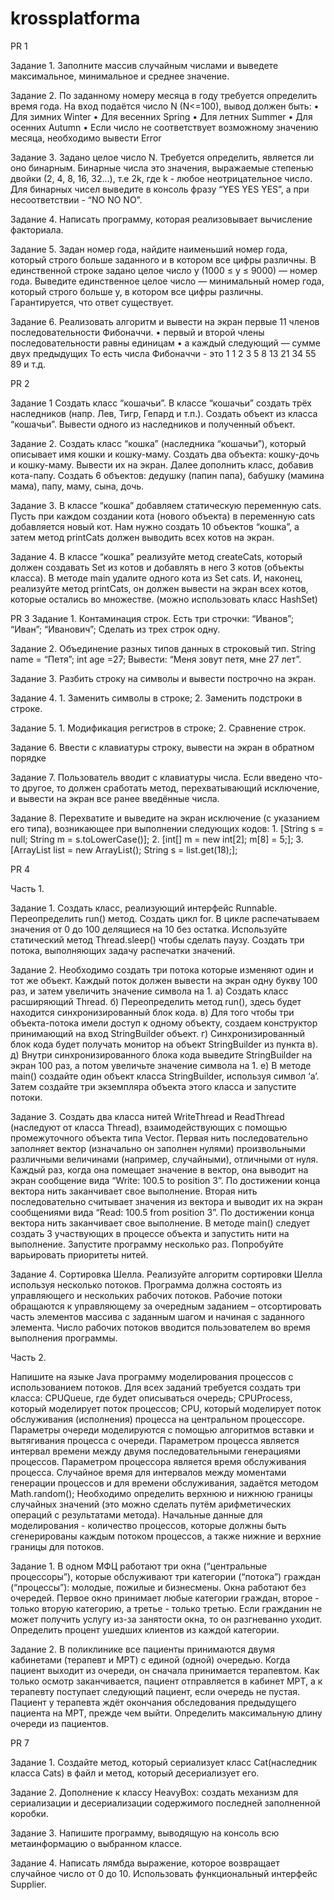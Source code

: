 # krossplatforma 
PR 1

  Задание 1.
      Заполните массив случайным числами и выведете максимальное, минимальное и среднее значение.
   
  Задание 2.
      По заданному номеру месяца в году требуется определить время года.
      На вход подаётся число N (N<=100), вывод должен быть:
      •	Для зимних Winter
      •	Для весенних Spring
      •	Для летних Summer
      •	Для осенних Autumn
      •	Если число не соответствует возможному значению месяца, необходимо вывести Error
   
  Задание 3.
      Задано целое число N. Требуется определить, является ли оно бинарным.
      Бинарные числа это значения, выражаемые степенью двойки (2, 4, 8, 16, 32…), т.е 2k, где k - любое неотрицательное число.
      Для бинарных чисел выведите в консоль фразу “YES YES YES”, а при несоответствии - “NO NO NO”.
  
 Задание 4.
     Написать программу, которая реализовывает вычисление факториала.
 
 Задание 5.
      Задан номер года, найдите наименьший номер года, который строго больше заданного и в котором все цифры различны.
      В единственной строке задано целое число y (1000 ≤ y ≤ 9000) — номер года.
      Выведите единственное целое число — минимальный номер года, который строго больше y, в котором все цифры различны. Гарантируется, что ответ существует.
  
  Задание 6.
      Реализовать алгоритм и вывести на экран первые 11 членов последовательности Фибоначчи.
      •	первый и второй члены последовательности равны единицам
      •	а каждый следующий — сумме двух предыдущих
      То есть числа Фибоначчи - это 1  1  2  3  5  8  13  21  34  55  89  и т.д.
      
PR 2

  Задание 1
      Создать класс “кошачьи”. В классе “кошачьи” создать трёх наследников (напр. Лев, Тигр, Гепард и т.п.).
      Создать объект из класса “кошачьи”. Вывести одного из наследников и полученный объект.

   Задание 2.
      Создать класс “кошка” (наследника “кошачьи”), который описывает имя кошки и кошку-маму. Создать два объекта: кошку-дочь и кошку-маму. Вывести их на экран.
      Далее дополнить класс, добавив кота-папу. Создать 6 объектов: дедушку (папин папа), бабушку (мамина мама), папу, маму, сына, дочь.        
   
   Задание 3.
      В классе “кошка” добавляем статическую переменную cats. Пусть при каждом создании кота (нового объекта) в переменную cats добавляется новый кот. Нам нужно создать 10         объектов “кошка”, а затем метод printCats должен выводить всех котов на экран.
   
   Задание 4.
      В классе “кошка” реализуйте метод createCats, который должен создавать Set из котов и добавлять в него 3 котов (объекты класса). В методе main удалите одного кота из         Set cats. И, наконец, реализуйте метод printCats, он должен вывести на экран всех котов, которые остались во множестве.
      (можно использовать класс HashSet)
 
 PR 3
  Задание 1.
      Контаминация строк. Есть три строчки:
      “Иванов”;
      “Иван”;
      “Иванович”;
      Сделать из трех строк одну.
      
  Задание 2.
      Объединение разных типов данных в строковый тип.
      String name = “Петя”;
      int age =27;
      Вывести: “Меня зовут петя, мне 27 лет”.
 
 Задание 3.
      Разбить строку на символы и вывести построчно на экран.

  Задание 4.
      1.	Заменить символы в строке;
      2.	Заменить подстроки в строке.
  
  Задание 5.
      1.	Модификация регистров в строке;
      2.	Сравнение строк.
  
  Задание 6.
      Ввести с клавиатуры строку, вывести на экран в обратном порядке

  Задание 7.
      Пользователь вводит с клавиатуры числа. Если введено что-то другое, то должен сработать метод, перехватывающий исключение, и вывести на экран все ранее введённые числа.

  Задание 8.
      Перехватите и выведите на экран исключение (с указанием его типа), возникающее при выполнении следующих кодов:
      1.	[String s = null; String m = s.toLowerCase()];
      2.	[int[] m = new int[2]; m[8] = 5;];
      3.	[ArrayList<String> list = new ArrayList<String>(); String s = list.get(18);];

PR 4

Часть 1.

  Задание 1.
  Создать класс, реализующий интерфейс Runnable. Переопределить run() метод. Создать цикл for. В цикле распечатываем значения от 0 до 100 делящиеся на 10 без остатка. Используйте статический метод Thread.sleep() чтобы сделать паузу. Создать три потока, выполняющих задачу распечатки значений.

  Задание 2.
  Необходимо создать три потока которые изменяют один и тот же объект. Каждый поток должен вывести на экран одну букву 100 раз, и затем увеличить значение символа на 1.
  a) Создать класс расширяющий Thread. 
  б) Переопределить метод run(), здесь будет находится синхронизированный блок кода. 
  в) Для того чтобы три объекта-потока имели доступ к одному объекту, создаем конструктор принимающий на вход StringBuilder объект. 
  г) Синхронизированный блок кода будет получать монитор на объект StringBuilder из пункта в). 
  д) Внутри синхронизированного блока кода выведите StringBuilder на экран 100 раз, а потом увеличьте значение символа на 1. 
  е) В методе main() создайте один объект класса StringBuilder, используя символ ‘a’. Затем создайте три экземпляра объекта этого класса и запустите потоки. 

  Задание 3.
      Создать два класса нитей WriteThread и ReadThread (наследуют от класса Thread), взаимодействующих с помощью промежуточного объекта типа Vector. 
      Первая нить последовательно заполняет вектор (изначально он заполнен нулями) произвольными различными величинами (например, случайными), отличными от нуля. Каждый раз,       когда она помещает значение в вектор, она выводит на экран сообщение вида “Write: 100.5 to position 3”. По достижении конца вектора нить заканчивает свое выполнение. 
      Вторая нить последовательно считывает значения из вектора и выводит их на экран сообщениями вида “Read: 100.5 from position 3”. По достижении конца вектора нить               заканчивает   свое выполнение. 
      В методе main() следует создать 3 участвующих в процессе объекта и запустить нити на выполнение. Запустите программу несколько раз. Попробуйте варьировать приоритеты         нитей.

  Задание 4.
      Сортировка Шелла. Реализуйте алгоритм сортировки Шелла используя несколько потоков. Программа должна состоять из управляющего и нескольких рабочих потоков. 
      Рабочие потоки обращаются к управляющему за очередным заданием – отсортировать часть элементов массива с заданным шагом и начиная с заданного элемента. 
      Число рабочих потоков вводится пользователем во время выполнения программы.

Часть 2.

Напишите на языке Java программу моделирования процессов с использованием потоков.
 Для всех заданий требуется создать три класса:
CPUQueue, где будет описываться очередь;
CPUProcess, который моделирует поток процессов;
CPU, который моделирует поток обслуживания (исполнения) процесса на центральном процессоре.
 Параметры очереди моделируются с помощью алгоритмов вставки и вытягивания процесса с очереди. Параметром процесса является интервал времени между двумя последовательными генерациями процессов. Параметром процессора является время обслуживания процесса.
Случайное время для интервалов между моментами генерации процессов и для времени обслуживания, задаётся методом Math.random();
Необходимо определить верхнюю и нижнюю границы случайных значений (это можно сделать путём арифметических операций с результатами метода). 
Начальные данные для моделирования - количество процессов, которые должны быть сгенерированы каждым потоком процессов, а также нижние и верхние границы для потоков.

   Задание 1.
      В одном МФЦ работают три окна (“центральные процессоры”), которые обслуживают три категории (“потока”) граждан (“процессы”): молодые, пожилые и бизнесмены. Окна               работают без очередей. 
      Первое окно принимает любые категории граждан, второе - только вторую категорию, а третье - только третью. 
      Если гражданин не может получить услугу из-за занятости окна, то он разгневанно уходит. Определить процент ушедших клиентов из каждой категории.
 
  Задание 2.
     В поликлинике все пациенты принимаются двумя кабинетами (терапевт и МРТ) с единой (одной) очередью. 
    Когда пациент выходит из очереди, он сначала принимается терапевтом. Как только осмотр заканчивается, пациент отправляется в кабинет МРТ, а к терапевту поступает             следующий пациент, если очередь не пустая. 
    Пациент у терапевта ждёт окончания обследования предыдущего пациента на МРТ, прежде чем выйти.
    Определить максимальную длину очереди из пациентов.

PR 7

  Задание 1.
      Создайте метод, который сериализует класс Cat(наследник класса Cats) в файл и метод, который десериализует его.

  Задание 2.
      Дополнение к классу HeavyBox: создать механизм для сериализации и десериализации содержимого последней заполненной коробки.

  Задание 3.
      Напишите программу, выводящую на консоль всю метаинформацию о выбранном классе.

  Задание 4.
      Написать лямбда выражение, которое возвращает случайное число от 0 до 10. Использовать функциональный интерфейс Supplier.
